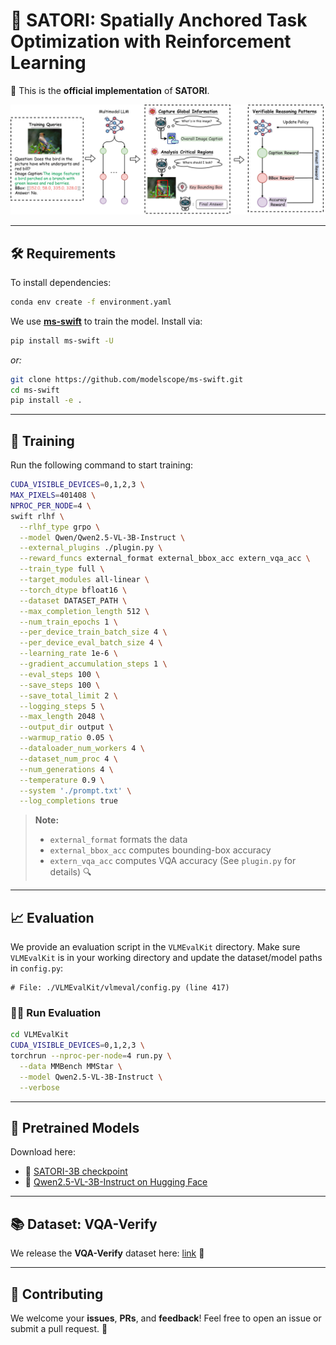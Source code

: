 
# 🚀 SATORI: Spatially Anchored Task Optimization with Reinforcement Learning

🔗 This is the **official implementation** of **SATORI**.

![📊 Overview](./img/page_1.png)

---

## 🛠️ Requirements

To install dependencies:

```bash
conda env create -f environment.yaml
````

We use [**ms-swift**](https://github.com/modelscope/ms-swift) to train the model. Install via:

```bash
pip install ms-swift -U
```

*or:*

```bash
git clone https://github.com/modelscope/ms-swift.git
cd ms-swift
pip install -e .
```

---

## 🎯 Training

Run the following command to start training:

```bash
CUDA_VISIBLE_DEVICES=0,1,2,3 \
MAX_PIXELS=401408 \
NPROC_PER_NODE=4 \
swift rlhf \
  --rlhf_type grpo \
  --model Qwen/Qwen2.5-VL-3B-Instruct \
  --external_plugins ./plugin.py \
  --reward_funcs external_format external_bbox_acc extern_vqa_acc \
  --train_type full \
  --target_modules all-linear \
  --torch_dtype bfloat16 \
  --dataset DATASET_PATH \
  --max_completion_length 512 \
  --num_train_epochs 1 \
  --per_device_train_batch_size 4 \
  --per_device_eval_batch_size 4 \
  --learning_rate 1e-6 \
  --gradient_accumulation_steps 1 \
  --eval_steps 100 \
  --save_steps 100 \
  --save_total_limit 2 \
  --logging_steps 5 \
  --max_length 2048 \
  --output_dir output \
  --warmup_ratio 0.05 \
  --dataloader_num_workers 4 \
  --dataset_num_proc 4 \
  --num_generations 4 \
  --temperature 0.9 \
  --system './prompt.txt' \
  --log_completions true
```

> **Note:**
>
> * `external_format` formats the data
> * `external_bbox_acc` computes bounding-box accuracy
> * `extern_vqa_acc` computes VQA accuracy
>   (See `plugin.py` for details) 🔍

---

## 📈 Evaluation

We provide an evaluation script in the `VLMEvalKit` directory. Make sure `VLMEvalKit` is in your working directory and update the dataset/model paths in `config.py`:

```text
# File: ./VLMEvalKit/vlmeval/config.py (line 417)
```

### 🏃‍♂️ Run Evaluation

```bash
cd VLMEvalKit
CUDA_VISIBLE_DEVICES=0,1,2,3 \
torchrun --nproc-per-node=4 run.py \
  --data MMBench MMStar \
  --model Qwen2.5-VL-3B-Instruct \
  --verbose
```

---

## 💾 Pretrained Models

Download here:

* 🔗 [SATORI-3B checkpoint](..)
* 🔗 [Qwen2.5-VL-3B-Instruct on Hugging Face](https://huggingface.co/Qwen/Qwen2.5-VL-3B-Instruct)

---

## 📚 Dataset: VQA-Verify

We release the **VQA-Verify** dataset here: [link]() 🚀

---

## 🤝 Contributing

We welcome your **issues**, **PRs**, and **feedback**!
Feel free to open an issue or submit a pull request. 🙌


